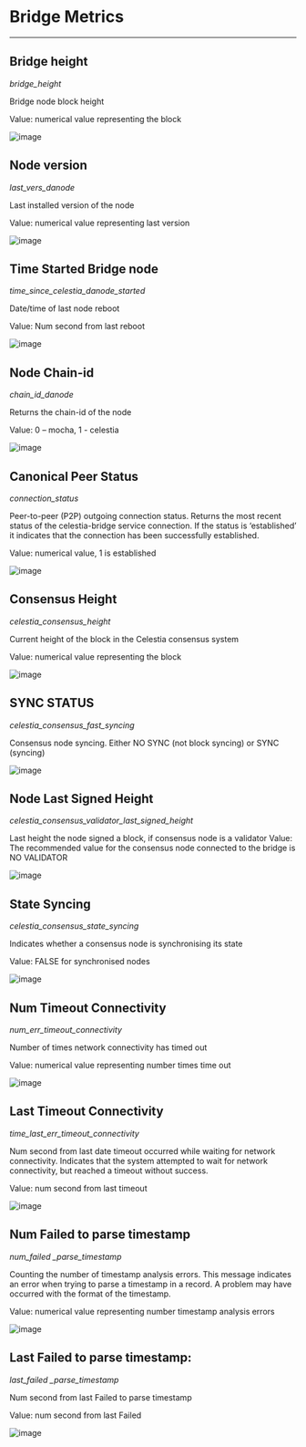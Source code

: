 # Bridge Metrics

__________________________________________________________________________________

## Bridge height

*bridge_height*

Bridge node block height

Value: numerical value representing the block

![image](https://github.com/Cumulo-pro/Celestia-monitoring/assets/2853158/1f0ed3f2-b2a1-445a-9677-ec79c2202dcd)

## Node version

*last_vers_danode*

Last installed version of the node

Value: numerical value representing last version

![image](https://github.com/Cumulo-pro/Celestia-monitoring/assets/2853158/982b75f9-82e6-44ab-8a7b-ee7c3c1f29c3)

## Time Started Bridge node

*time_since_celestia_danode_started*

Date/time of last node reboot

Value: Num second from last reboot

![image](https://github.com/Cumulo-pro/Celestia-monitoring/assets/2853158/43992472-1f2f-4852-b011-506c89920e13)

## Node Chain-id

*chain_id_danode*

Returns the chain-id of the node

Value: 0 – mocha, 1 - celestia

![image](https://github.com/Cumulo-pro/Celestia-monitoring/assets/2853158/b49aabde-b59f-49c4-b52a-bea49c386a26)

## Canonical Peer Status

*connection_status*

Peer-to-peer (P2P) outgoing connection status. Returns the most recent status of the celestia-bridge service connection. If the status is ‘established’ it indicates that the connection has been successfully established.

Value: numerical value, 1 is established

![image](https://github.com/Cumulo-pro/Celestia-monitoring/assets/2853158/28733321-9ed9-405a-b178-fdcb99e309b8)

## Consensus Height

*celestia_consensus_height*

Current height of the block in the Celestia consensus system

Value: numerical value representing the block

![image](https://github.com/Cumulo-pro/Celestia-monitoring/assets/2853158/b477fd8e-ddd1-457b-9f6a-71898ebaacb4)

## SYNC STATUS

*celestia_consensus_fast_syncing*

Consensus node syncing. Either NO SYNC (not block syncing) or SYNC (syncing)

![image](https://github.com/Cumulo-pro/Celestia-monitoring/assets/2853158/5e240448-24fa-4ae7-8040-1651e2d7d5e9)

## Node Last Signed Height

*celestia_consensus_validator_last_signed_height*

Last height the node signed a block, if consensus node is a validator
Value: The recommended value for the consensus node connected to the bridge is NO VALIDATOR

![image](https://github.com/Cumulo-pro/Celestia-monitoring/assets/2853158/439286c1-e26c-40d0-94ec-e29b0d32d20b)

## State Syncing

*celestia_consensus_state_syncing*

Indicates whether a consensus node is synchronising its state

Value: FALSE for synchronised nodes

![image](https://github.com/Cumulo-pro/Celestia-monitoring/assets/2853158/241548f6-3c73-4615-aa4c-93a063ab6015)

## Num Timeout Connectivity

*num_err_timeout_connectivity*

Number of times network connectivity has timed out

Value: numerical value representing number times time out

![image](https://github.com/Cumulo-pro/Celestia-monitoring/assets/2853158/9e7416b7-e04a-4d06-9b0c-91fb2336beb9)

## Last Timeout Connectivity

*time_last_err_timeout_connectivity*

Num second from last date timeout occurred while waiting for network connectivity. Indicates that the system attempted to wait for network connectivity, but reached a timeout without success.

Value: num second from last timeout

![image](https://github.com/Cumulo-pro/Celestia-monitoring/assets/2853158/550713b2-683e-4eaa-8a50-e3f44743e438)

## Num Failed to parse timestamp

*num_failed _parse_timestamp*

Counting the number of timestamp analysis errors. This message indicates an error when trying to parse a timestamp in a record. A problem may have occurred with the format of the timestamp.

Value: numerical value representing number timestamp analysis errors

![image](https://github.com/Cumulo-pro/Celestia-monitoring/assets/2853158/b82254fc-9cea-4ee6-9da5-5df0b8caa677)

## Last Failed to parse timestamp:

*last_failed _parse_timestamp*

Num second from last Failed to parse timestamp

Value: num second from last Failed

![image](https://github.com/Cumulo-pro/Celestia-monitoring/assets/2853158/ebc34799-8ea6-4199-9ea8-fb86e7ef3491)
